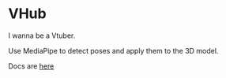 # VHub

I wanna be a Vtuber.

Use MediaPipe to detect poses and apply them to the 3D model.

Docs are [here](https://github.com/Yupopyoi/VHub/tree/feature/MediaPipeDevelop/Docs/MediaPipe) 
